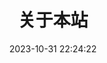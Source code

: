---
title: 关于本站
date: 2023-10-31 22:24:22
aside: false
top_img: false
background: "#f8f9fe"
comments: false
type: "about"
---